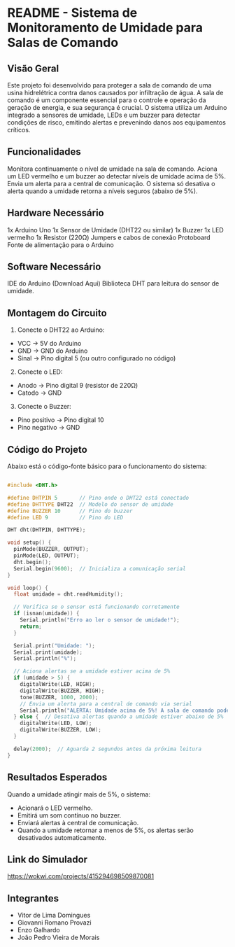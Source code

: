 # README - Sistema de Monitoramento de Umidade para Salas de Comando

## Visão Geral
Este projeto foi desenvolvido para proteger a sala de comando de uma usina hidrelétrica contra danos causados por infiltração de água. A sala de comando é um componente essencial para o controle e operação da geração de energia, e sua segurança é crucial. O sistema utiliza um Arduino integrado a sensores de umidade, LEDs e um buzzer para detectar condições de risco, emitindo alertas e prevenindo danos aos equipamentos críticos.
## Funcionalidades
Monitora continuamente o nível de umidade na sala de comando.
Aciona um LED vermelho e um buzzer ao detectar níveis de umidade acima de 5%.
Envia um alerta para a central de comunicação.
O sistema só desativa o alerta quando a umidade retorna a níveis seguros (abaixo de 5%).
## Hardware Necessário
1x Arduino Uno 
1x Sensor de Umidade (DHT22 ou similar)
1x Buzzer
1x LED vermelho
1x Resistor (220Ω)
Jumpers e cabos de conexão
Protoboard
Fonte de alimentação para o Arduino
## Software Necessário
IDE do Arduino (Download Aqui)
Biblioteca DHT para leitura do sensor de umidade.

## Montagem do Circuito
1. Conecte o DHT22 ao Arduino:
 - VCC -> 5V do Arduino
 - GND -> GND do Arduino
 - Sinal -> Pino digital 5 (ou outro configurado no código)

2. Conecte o LED:
  - Anodo -> Pino digital 9 (resistor de 220Ω)
  - Catodo -> GND

3. Conecte o Buzzer:
  - Pino positivo -> Pino digital 10
  - Pino negativo -> GND

## Código do Projeto
Abaixo está o código-fonte básico para o funcionamento do sistema:

```cpp

#include <DHT.h>

#define DHTPIN 5       // Pino onde o DHT22 está conectado
#define DHTTYPE DHT22  // Modelo do sensor de umidade
#define BUZZER 10      // Pino do buzzer
#define LED 9          // Pino do LED

DHT dht(DHTPIN, DHTTYPE);

void setup() {
  pinMode(BUZZER, OUTPUT);
  pinMode(LED, OUTPUT);
  dht.begin();
  Serial.begin(9600);  // Inicializa a comunicação serial
}

void loop() {
  float umidade = dht.readHumidity();

  // Verifica se o sensor está funcionando corretamente
  if (isnan(umidade)) {
    Serial.println("Erro ao ler o sensor de umidade!");
    return;
  }

  Serial.print("Umidade: ");
  Serial.print(umidade);
  Serial.println("%");

  // Aciona alertas se a umidade estiver acima de 5%
  if (umidade > 5) {
    digitalWrite(LED, HIGH);
    digitalWrite(BUZZER, HIGH);
    tone(BUZZER, 1000, 2000);
    // Envia um alerta para a central de comando via serial
    Serial.println("ALERTA: Umidade acima de 5%! A sala de comando pode estar em risco.");
  } else {  // Desativa alertas quando a umidade estiver abaixo de 5%
    digitalWrite(LED, LOW);
    digitalWrite(BUZZER, LOW);
  }

  delay(2000);  // Aguarda 2 segundos antes da próxima leitura
}
```
## Resultados Esperados
Quando a umidade atingir mais de 5%, o sistema:
- Acionará o LED vermelho.
- Emitirá um som contínuo no buzzer.
- Enviará alertas à central de comunicação.
- Quando a umidade retornar a menos de 5%, os alertas serão desativados automaticamente.

## Link do Simulador
https://wokwi.com/projects/415294698509870081

## Integrantes
- Vitor de Lima Domingues
- Giovanni Romano Provazi
- Enzo Galhardo
- João Pedro Vieira de Morais
